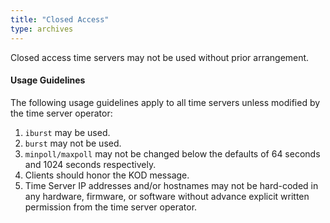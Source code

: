 ```yaml
---
title: "Closed Access"
type: archives
---
```


Closed access time servers may not be used without prior arrangement.

#### Usage Guidelines

 The following usage guidelines apply to all time servers unless modified by the time server operator:

1. `iburst` may be used.
2. `burst` may not be used.
3. `minpoll/maxpoll` may not be changed below the defaults of 64 seconds and 1024 seconds respectively.
4. Clients should honor the KOD message.
5. Time Server IP addresses and/or hostnames may not be hard-coded in any hardware, firmware, or software without advance explicit written permission from the time server operator.